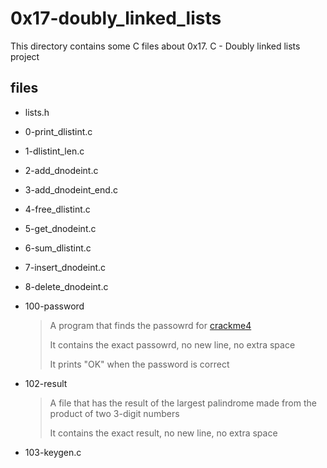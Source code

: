 # 0x17-doubly_linked_lists

This directory contains some C files about 0x17. C - Doubly linked lists project

## files

* lists.h
* 0-print_dlistint.c
* 1-dlistint_len.c
* 2-add_dnodeint.c
* 3-add_dnodeint_end.c
* 4-free_dlistint.c
* 5-get_dnodeint.c
* 6-sum_dlistint.c
* 7-insert_dnodeint.c
* 8-delete_dnodeint.c
* 100-password

    > A program that finds the passowrd for [crackme4](https://github.com/holbertonschool/0x17.c)
    >
    > It contains the exact passowrd, no new line, no extra space
    >
    > It prints "OK" when the password is correct

* 102-result

    > A file that has the result of the largest palindrome made from the product of two 3-digit numbers
    >
    > It contains the exact result, no new line, no extra space

* 103-keygen.c
